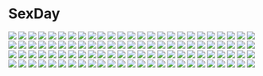 # SexDay
![](https://konachan.com/image/ecbbe2484267c828a9a55b5b252076bf/Konachan.com%20-%20224865%20ano_hi_mita_hana_no_namae_wo_bokutachi_wa_mada_shiranai%20honma_meiko%20vvsama.jpg)
![](https://konachan.com/jpeg/589f7b260c81e01b55bb7dfa2c365d14/Konachan.com%20-%20173477%20aqua_eyes%20boots%20dress%20guitar%20homika_%28pokemon%29%20instrument%20koffing%20pokemon%20scolipede%20transistor%20trubbish%20white_hair.jpg)
![](https://konachan.com/jpeg/98bfd8c1a91acff33d21b70b3bc8bc5d/Konachan.com%20-%20288058%20ass%20barefoot%20bikini%20breasts%20brown_hair%20green_eyes%20long_hair%20mask%20senran_kagura%20swimsuit%20tagme_%28artist%29%20third-party_edit%20underboob%20wristwear.jpg)
![](https://konachan.com/image/35e332106553d38324935703ffd2d47c/Konachan.com%20-%20166803%20ass%20beach%20bikini%20blue_hair%20blush%20green_eyes%20long_hair%20migumigu%20original%20ribbons%20swimsuit%20topless%20twintails%20water.jpg)
![](https://konachan.com/image/606d452323c05d8b6df3098bc625f6ca/Konachan.com%20-%2067821%20barefoot%20blush%20food%20green_eyes%20nude%20pink_hair%20ribbons%20sakurano_kurimu%20seitokai_no_ichizon.jpg)
![](https://konachan.com/image/9d11fd99e3cf13b1dd8caf70fd8b5648/Konachan.com%20-%20127329%20bikini_top%20black_hair%20black_rock_shooter%20blue_eyes%20kuroi_mato%20twintails%20weapon.jpg)
![](https://konachan.com/image/40ef0c37527408e898f9fa1c16cde05c/Konachan.com%20-%20238796%20black_hair%20blush%20breasts%20garter_belt%20long_hair%20original%20panties%20satou_kuuki%20school_uniform%20skirt%20underwear.jpg)
![](https://konachan.com/image/8b547004ffcda36008cac74a05b1310d/Konachan.com%20-%2040989%20r._dorothy_wayneright%20roger_smith%20the_big_o.jpg)
![](https://konachan.com/jpeg/4564a193e83ebd9198a2434ae52182d5/Konachan.com%20-%20224098%20bai_qi-qsr%20kaname_madoka%20mahou_shoujo_madoka_magica%20ultimate_madoka%20waifu2x.jpg)
![](https://konachan.com/jpeg/f10309e8161d3ed7c87bab66e693461d/Konachan.com%20-%2060467%20alphard%20black_hair%20canaan%20close%20gray_eyes%20transparent%20vector.jpg)
![](https://konachan.com/image/ca192b9bf17158078965b16b16652f5c/Konachan.com%20-%2030500%20natsume_aya%20natsume_maya%20tenjou_tenge.jpg)
![](https://konachan.com/jpeg/9ac19f4cef7687a4a675b7d67276dfe8/Konachan.com%20-%2076783%20tagme.jpg)
![](https://konachan.com/image/7727adeb9ceb1e8da4a7869685f76e38/Konachan.com%20-%2029939%20alice_parade%20barefoot%20bed%20hitorimeno_alice%20itou_noiji%20nude%20unisonshift.jpg)
![](https://konachan.com/image/f37666d01cc3aae02cd0f9581867d74c/Konachan.com%20-%2087410%20breasts%20cum%20final_fantasy%20final_fantasy_vii%20hitorisan%20nipples%20tifa_lockhart.jpg)
![](https://konachan.com/jpeg/60169f4989f3398a4380533a1884e553/Konachan.com%20-%20284975%20ass%20blush%20bra%20breasts%20cleavage%20couch%20flowers%20glasses%20panties%20pink_hair%20rose%20shirt_lift%20short_hair%20signed%20stockings%20tears%20thighhighs%20underwear.jpg)
![](https://konachan.com/image/66ebf08f41f9d7210670b83afd71b30c/Konachan.com%20-%20246100%202girls%20alexmaster%20bikini%20black_hair%20blue_eyes%20blush%20breasts%20cameltoe%20fang%20gray_hair%20long_hair%20navel%20original%20swimsuit%20twintails%20wet%20yellow_eyes.jpg)
![](https://konachan.com/image/8fed1f150beb685a7a05a78828478127/Konachan.com%20-%2050611%20chu_x_chu%20chu_x_chu_paradise%20nakauchi_chiyu.jpg)
![](https://konachan.com/image/e5b72d00f015cae8e6838750a6246322/Konachan.com%20-%20138360%20bed%20blonde_hair%20erian_51%20original%20sleeping%20teddy_bear.jpg)
![](https://konachan.com/jpeg/0eccf919678adad8a28904789cda5947/Konachan.com%20-%20132559%20kagamine_len%20kagamine_rin%20male%20mizuki_aoi_%28mizuki_a%29%20snow%20vocaloid.jpg)
![](https://konachan.com/image/8eac30d18693e642eeb47e17600d1b33/Konachan.com%20-%2010432%20beach%20bikini%20blonde_hair%20food%20green_eyes%20ice_cream%20miss_surfersparadise%20swimsuit.jpg)
![](https://konachan.com/image/03a26087e012b6e09835f4a81f937ac0/Konachan.com%20-%20273582%20barefoot%20flat_chest%20gradient%20nude%20petenshi_%28dr._vermilion%29%20pink%20purple_eyes%20purple_hair%20short_hair%20vocaloid%20voiceroid%20yuzuki_yukari.jpg)
![](https://konachan.com/jpeg/419982bd84552ec44d12260dd9937ea6/Konachan.com%20-%20120379%20breasts%20brown_hair%20censored%20game_cg%20komori_kei%20long_hair%20nipples%20paizuri%20panties%20penis%20purple_eyes%20ricotta%20school_uniform%20thighhighs%20underwear.jpg)
![](https://konachan.com/image/58ac1cfc0d8439e0ed7af55ece28a212/Konachan.com%20-%2075491%20blood%20kara_no_kyoukai%20ryougi_shiki.jpg)
![](https://konachan.com/image/e193fde9abc5b0316f2922ec60385f62/Konachan.com%20-%2042263%20amino%20hatsune_miku%20long_hair%20twintails%20vocaloid%20white.jpg)
![](https://konachan.com/image/9b986f12ecc0e0bf8b3f0c8fc511b664/Konachan.com%20-%20179461%20brown_eyes%20brown_hair%20dress%20original%20paradise_%28pffk%29%20pixiv_fantasia%20scarf%20short_hair%20signed%20swd3e2%20thighhighs%20weapon.jpg)
![](https://konachan.com/image/cc3367f68b7959f1f32611757ff9bc2a/Konachan.com%20-%2021467%20katana%20konpaku_youmu%20myon%20sword%20touhou%20weapon.jpg)
![](https://konachan.com/image/5c17c9a856ca3dd5d0c84d3a51f761f9/Konachan.com%20-%20276118%20bikini%20blue_eyes%20blue_hair%20blush%20bow%20breasts%20dress%20drink%20flowers%20long_hair%20nipples%20original%20suiheisen%20swimsuit%20thighhighs%20twintails%20watermark.jpg)
![](https://konachan.com/image/6ce6cd2731248c1fd33a3716819ed213/Konachan.com%20-%2040338%20berserker%20fate_%28series%29%20fate_stay_night%20illyasviel_von_einzbern.jpg)
![](https://konachan.com/image/2f4192a4f2f945cb703cbc51d810f648/Konachan.com%20-%20113339%20animal%20blonde_hair%20blue_eyes%20bubbles%20fish%20fujimaru%20horse%20mermaid%20original%20underboob%20underwater%20water.jpg)
![](https://konachan.com/image/08f7f0bcc8a7fcb6746d4662a8cc6be6/Konachan.com%20-%2087081%20brown_eyes%20brown_hair%20japanese_clothes%20original%20ponytail%20space%20yukata.jpg)
![](https://konachan.com/jpeg/da67a99cb162ba8696167b828607ffc8/Konachan.com%20-%2088348%20all-time%20blue_hair%20futsu_janai%20game_cg%20panties%20purple_eyes%20school_uniform%20skirt%20suzuhara_hitomi%20underwear%20upskirt.jpg)
![](https://konachan.com/jpeg/d7e565675deea12b2986ef948f8217e7/Konachan.com%20-%20199381%20aircraft%20blue_hair%20boots%20breasts%20cleavage%20clouds%20gloves%20long_hair%20purple_eyes%20ruins%20skirt%20thighhighs%20twintails%20vocaloid%20water%20wristwear%20yusuke.jpg)
![](https://konachan.com/jpeg/f99fabf2417339ff0ffd9df3997f70ea/Konachan.com%20-%20280121%20anthropomorphism%20bed%20blush%20breasts%20close%20dark_skin%20kantai_collection%20musashi_%28kancolle%29%20nipples%20nude%20ponytail%20red_eyes%20white_hair%20yunamaro.jpg)
![](https://konachan.com/image/8db69cb5d9419b3e256b3bdb1b54dc92/Konachan.com%20-%20232957%20animated%20anus%20bed%20black_hair%20blush%20breasts%20censored%20cum%20game_cg%20long_hair%20male%20nipples%20no_bra%20nopan%20open_shirt%20red_eyes%20sayori%20sex%20smile%20socks.gif)
![](https://konachan.com/image/0e51bb5c9645abcea4a80de3305767ea/Konachan.com%20-%20158604%20blonde_hair%20blue_eyes%20dress%20hat%20kagamine_len%20kagamine_rin%20male%20modoromi%20paper_plane_%28vocaloid%29%20prisoner_%28vocaloid%29%20sky%20vocaloid.jpg)
![](https://konachan.com/image/5f0a3a7bb9693eca519be06ba7154894/Konachan.com%20-%20264985%20akeyama_kitsune%20aozaki_aoko%20aqua_eyes%20bed%20blush%20bra%20breasts%20brown_hair%20cleavage%20jpeg_artifacts%20long_hair%20navel%20panties%20ponytail%20underwear.jpg)
![](https://konachan.com/jpeg/fc9c75f38896a5279a7b17fad0a09221/Konachan.com%20-%2029002%20blonde_hair%20blue_eyes%20blue_hair%20long_hair%20nanase_aoi%20nude%20pussy%20report_of_nature_spirits%20tan_lines%20uncensored.jpg)
![](https://konachan.com/jpeg/120de2e0b59a2f274c347ff5597f33a7/Konachan.com%20-%20294618%20animal%20animal_ears%20anus%20bow%20cat%20catgirl%20cum%20garter_belt%20mwwhxl%20original%20pussy%20stockings%20tail%20uncensored%20waifu2x.jpg)
![](https://konachan.com/image/713150ebb2096cf18b2d94080700db93/Konachan.com%20-%20241525%20ass%20bed%20breasts%20building%20city%20clouds%20fedsnk%20headband%20long_hair%20night%20nipples%20no_bra%20panties%20pink_eyes%20purple_hair%20sky%20topless%20underwear.jpg)
![](https://konachan.com/image/1c77670414c2647488695d727991d6b3/Konachan.com%20-%20182320%20amami_haruka%20blue_hair%20brown_eyes%20brown_hair%20green_eyes%20idolmaster%20kaimu_%28kaimu247%29%20kisaragi_chihaya%20long_hair%20short_hair%20swimsuit%20tribadism%20yuri.jpg)
![](https://konachan.com/image/48610a0c18d569e9e84d211e16eeb0c4/Konachan.com%20-%2055934%20aria%20aria_pokoteng%20mizunashi_akari.jpg)
![](https://konachan.com/jpeg/e353858781287a4b154f92bb72fccf2a/Konachan.com%20-%20187245%202girls%20black_hair%20brown_eyes%20brown_hair%20headphones%20long_hair%20original%20phone%20short_hair%20tcb.jpg)
![](https://konachan.com/image/893efb938729d44bf83bfa8996ecb918/Konachan.com%20-%20218508%20tagme_%28artist%29%20vocaloid%20vocaloid_china%20xingchen.jpg)
![](https://konachan.com/image/eb67a655d40449f5d33e8c2e8aa0e576/Konachan.com%20-%2052897%20hinoue_itaru%20kannagi_crazy_shrine_maidens%20nagi.jpg)
![](https://konachan.com/image/5ee6d452680820117ae2aa4fae8f594f/Konachan.com%20-%20114421%20blue_eyes%20flowers%20glasses%20megurine_luka%20petals%20pink_hair%20sky%20vocaloid.jpg)
![](https://konachan.com/jpeg/09d018de6fe5fa6d6ff63032d7fe09be/Konachan.com%20-%20196095%203ping_lovers%21_ippu_nisai_no_sekai_e_youkoso%20alice_erzan%20blush%20breasts%20ino%20logo%20long_hair%20navel%20nipples%20pink_eyes%20pink_hair%20ribbons%20valentine.jpg)
![](https://konachan.com/jpeg/b8586c9912fdef0867375d6f0458f229/Konachan.com%20-%20229158%20aqua_eyes%20ass%20bikini%20black_hair%20brown_hair%20clouds%20flat_chest%20game_cg%20loli%20long_hair%20ponytail%20sky%20swimsuit%20tree%20twintails%20water%20white_hair%20wink.jpg)
![](https://konachan.com/jpeg/544c9212d38c42d283592363a12dd89a/Konachan.com%20-%20296500%20bandage%20bow%20cross%20garter_belt%20long_hair%20original%20pink_eyes%20polychromatic%20school_uniform%20skirt%20stockings%20tears%20twintails%20waifu2x%20white_hair.jpg)
![](https://konachan.com/jpeg/79a90d70115fd0822426b52ef2e7dd3e/Konachan.com%20-%20245191%20building%20car%20city%20drink%20gainax%20katsuragi_misato%20male%20neon_genesis_evangelion%20ryoji_kaji%20sadamoto_yoshiyuki%20signed%20watermark.jpg)
![](https://konachan.com/image/7bd248234458690f412513c3743af23b/Konachan.com%20-%2012664%20tagme.jpg)
![](https://konachan.com/image/8165b529a94fe64d91db61db3eefc898/Konachan.com%20-%2071910%20hatsune_miku%20headphones%20karlwolf%20twintails%20vocaloid.jpg)
![](https://konachan.com/image/752092d9554d232b9984f702e9216088/Konachan.com%20-%20266984%20anthropomorphism%20blue_eyes%20blush%20braids%20brown_hair%20erect_nipples%20gloves%20long_hair%20obiwan%20panties%20skirt_lift%20thighhighs%20twintails%20underwear%20watermark.jpg)
![](https://konachan.com/image/213d919fd4dffc29446e5f3c8787fa10/Konachan.com%20-%20133174%20jpeg_artifacts%20loli%20papa_no_iukoto_wo_kikinasai%21%20takanashi_hina%20takanashi_miu%20takanashi_sora.jpg)
![](https://konachan.com/jpeg/aa98be660da542dc6f56b846ce1c4450/Konachan.com%20-%20219154%20arisugawa_aoi%20blonde_hair%20blue_eyes%20blush%20censored%20cum%20game_cg%20male%20nana-sama%20orange_eyes%20penis%20ponytail%20red_hair%20stockings%20studio_hilite%20tie%20trap.jpg)
![](https://konachan.com/jpeg/171c692d48a408636113de16850861ee/Konachan.com%20-%20200555%20blonde_hair%20brown_eyes%20chrono_clock%20clouds%20flowers%20game_cg%20koku%20kuro_%28chrono_clock%29%20long_hair%20purple_software%20sky%20sunset%20tree%20twintails.jpg)
![](https://konachan.com/image/06cce5ce5c34487979972d6c5d2c5f57/Konachan.com%20-%20141042%20amagami%20tanamachi_kaoru.jpg)
![](https://konachan.com/image/4def345ab10fe52809cc20f150f91ace/Konachan.com%20-%20134081%20blonde_hair%20blush%20coco0932%20fire%20flandre_scarlet%20hat%20red_eyes%20short_hair%20skirt%20touhou%20vampire%20wings.jpg)
![](https://konachan.com/image/30962f67053e5619683aea2626f21e87/Konachan.com%20-%2040777%20brown_eyes%20brown_hair%20clannad%20furukawa_nagisa%20key%20logo%20pink%20ribbons%20short_hair%20zoom_layer.jpg)
![](https://konachan.com/image/beb1f91e84f78d30cfe1c2f61daf10f0/Konachan.com%20-%2055495%20black_hair%20blue%20blue_eyes%20dmyo.jpg)
![](https://konachan.com/image/4baa0f009e33c89676365e2f29077c86/Konachan.com%20-%20299565%20black_hair%20blue_eyes%20bondage%20breasts%20iriam%20nakamine_lily%20pantyhose%20ribbons%20shimashima08123%20short_hair.jpg)
![](https://konachan.com/image/72ab8d5c065c50ea09ab93c5eed927de/Konachan.com%20-%20228441%20black_hair%20blue_eyes%20blush%20bow%20breasts%20cleavage%20couch%20dress%20hestia_%28danmachi%29%20long_hair%20olive_%28laai%29%20ribbons%20twintails.jpg)
![](https://konachan.com/image/cbe52233e5fe6d8d302c9d92bb3bab01/Konachan.com%20-%2055949%20hitachiin_hikaru%20hitachiin_kaoru%20ouran_koukou_host_club%20twins.jpg)
![](https://konachan.com/jpeg/b92d6ace9e05ead19631b48a02cece85/Konachan.com%20-%2093933%20sherlock_shellingford%20tantei_opera_milky_holmes%20transparent.jpg)
![](https://konachan.com/image/5fca0e596d19be24a1f09745af6b0be4/Konachan.com%20-%20277554%20bow%20braids%20dress%20gradient%20green_eyes%20hat%20hong_meiling%20long_hair%20red_hair%20touhou%20wristwear%20yuujin_%28mhhnp306%29.jpg)
![](https://konachan.com/jpeg/c5f05e0f3bc75f51ac40890a475778b3/Konachan.com%20-%20266953%20annin_doufu%20glasses%20idolmaster%20idolmaster_cinderella_girls%20kamijou_haruna%20orange_eyes%20school_uniform%20short_hair.jpg)
![](https://konachan.com/image/f5c9c1fd1245e220bf15ff6e4b2a01ab/Konachan.com%20-%2079180%20blonde_hair%20bow%20green_eyes%20japanese_clothes%20kagamine_len%20kagamine_rin%20kimono%20male%20night%20sakanashi_haruka%20space%20stars%20vocaloid.jpg)
![](https://konachan.com/image/f89ab98d9c8e1d7bd82c9a125b203a0d/Konachan.com%20-%20134348%20breasts%20liduke%20long_hair%20nude%20original.jpg)
![](https://konachan.com/jpeg/bbff080a0e3f1d8c0565de5fef8fd343/Konachan.com%20-%20135094%20cura%20game_cg%20japanese_clothes%20kimono%20loli%20lose%20monobeno%20sumi_%28monobeno%29%20wedding%20wedding_attire.jpg)
![](https://konachan.com/jpeg/5501bd979db2c9e59de36bb68681a6bf/Konachan.com%20-%20221445%20bakemonogatari%20gloves%20maruino%20monogatari_%28series%29%20oshino_ougi%20owarimonogatari%20school_uniform.jpg)
![](https://konachan.com/image/33cbba4ec2560b6525ff684f4f492b8a/Konachan.com%20-%20164336%20bike_shorts%20black_hair%20blue_eyes%20breasts%20cleavage%20dragonball%20gloves%20nipples%20nipple_slip%20raburebo%20shorts%20twintails%20videl.jpg)
![](https://konachan.com/jpeg/f7ada045d2930493e05dab18be32f8cf/Konachan.com%20-%20234726%20animal_ears%20aqua_eyes%20blonde_hair%20blush%20breasts%20catgirl%20cropped%20long_hair%20navel%20nipples%20no_bra%20ribbons%20scan%20tail%20undressing%20usatsuka_eiji.jpg)
![](https://konachan.com/jpeg/299a85a110bd03e56e3734d0a9221fc0/Konachan.com%20-%20299033%20breasts%20choker%20glasses%20hoodie%20navel%20nipples%20no_bra%20open_shirt%20orange_eyes%20purple%20pussy%20sex%20short_hair%20slugbox%20tentacles%20thighhighs%20uncensored.jpg)
![](https://konachan.com/image/0f5f6930043d7d6034273f6abca11848/Konachan.com%20-%2083679%20building%20city%20clouds%20isai_shizuka%20rainbow%20scenic%20school_uniform%20sky%20tree.jpg)
![](https://konachan.com/jpeg/a9cb4548336cdcc4153f573022440aa3/Konachan.com%20-%20270429%20anus%20aqua_eyes%20ass%20barefoot%20bed%20blush%20braids%20breasts%20game_cg%20giuniu%20long_hair%20nipples%20nude%20pussy%20seina%20spread_legs%20uncensored%20white_hair.jpg)
![](https://konachan.com/image/36a40fd8fe7165cbbc8e664435da479a/Konachan.com%20-%2020838%20flowers%20fruits_basket%20sohma_kisa%20sunflower.jpg)
![](https://konachan.com/image/c606a658bb7b24beac8a1a3cbfd81c2c/Konachan.com%20-%20108523%20breasts%20cleavage%20rio%20super_blackjack.jpg)
![](https://konachan.com/image/f499053a961f750b1ac408428061cebc/Konachan.com%20-%20165148%20hatsune_miku%20kibamigohann%20vocaloid.jpg)
![](https://konachan.com/jpeg/d6378970ca36c61ee28ba005ed04b43e/Konachan.com%20-%20251401%20aqua_eyes%20black_hair%20blush%20bow%20breasts%20hisashi_%28nekoman%29%20school_uniform%20skirt%20tamaki_ako%20thighhighs%20white.jpg)
![](https://konachan.com/jpeg/cea4268cb8265c1f0c17e2242f508cfd/Konachan.com%20-%20229840%202girls%20anthropomorphism%20aqua_eyes%20breasts%20gray_hair%20headdress%20japanese_clothes%20kantai_collection%20kimono%20kou_mashiro%20no_bra%20nopan%20short_hair%20twintails.jpg)
![](https://konachan.com/jpeg/fad691fb4a4147a9bcf01e622c1d9e48/Konachan.com%20-%20265626%20black_hair%20blush%20brown_hair%20flowers%20game_cg%20green_eyes%20hinata_haruta%20long_hair%20male%20nekohata_miyabi%20petals%20ribbons%20skyfish%20tagme_%28artist%29.jpg)
![](https://konachan.com/jpeg/f731888a684b9397b7df005b28529abf/Konachan.com%20-%20261232%202girls%20blonde_hair%20blue_eyes%20brown_hair%20dress%20hakurei_reimu%20japanese_clothes%20long_hair%20miko%20ouka_musci%20purple_eyes%20ribbons%20touhou%20yakumo_yukari.jpg)
![](https://konachan.com/image/fe002eea0470d1341ee89de5aa3e3208/Konachan.com%20-%206521%20kirche%20swimsuit%20zero_no_tsukaima.jpg)
![](https://konachan.com/image/df3f6bd8e7f0a52da7855529b40899f5/Konachan.com%20-%20118703%20aircraft%20barefoot%20blue_eyes%20braids%20brown_hair%20flowers%20food%20fruit%20long_hair%20original%20wadanaka.jpg)
![](https://konachan.com/jpeg/21500b2b90c374cc24d08bf1c597a29b/Konachan.com%20-%2030618%20cyan%20guu%20jungle_wa_itsumo_hale_nochi_guu.jpg)
![](https://konachan.com/image/9f28c0c1db236068bf1775b074e035cc/Konachan.com%20-%2019848%20fate_%28series%29%20fate_stay_night%20matou_sakura.jpg)
![](https://konachan.com/image/2e5f70a3a4d57a1d0c831c819328378c/Konachan.com%20-%2039073%20greed_packet_unlimited%20nokia%20shino_%28eefy%29.jpg)
![](https://konachan.com/image/d88ddee451e39a4b116f9fd1c12aacf9/Konachan.com%20-%20198593%20aisha_%28elsword%29%20chain%20elsword%20lolita_fashion%20polychromatic%20purple%20purple_eyes%20purple_hair%20short_hair%20signed%20swd3e2.jpg)
![](https://konachan.com/image/fa7b03649f2801cd649887eb467cd57a/Konachan.com%20-%20305484%20animal%20aqua_eyes%20arknights%20armor%20astesia_%28arknights%29%20bird%20blue_hair%20braids%20long_hair%20sword%20takechii_%28user_fpya5735%29%20weapon.jpg)
![](https://konachan.com/image/45396c3b388dba00a01b3990575ad87b/Konachan.com%20-%20235024%20aliasing%20aqua_eyes%20armor%20blonde_hair%20bow%20braids%20breasts%20dress%20elbow_gloves%20fate_grand_order%20fate_%28series%29%20gloves%20headdress%20kakao_rantan%20long_hair.jpg)
![](https://konachan.com/jpeg/df349216825d9e297077852a4d08416e/Konachan.com%20-%20184011%20bra%20brown_hair%20cameltoe%20clochette%20game_cg%20open_shirt%20oshiki_hitoshi%20panties%20sakigake_generation%20shikishima_natsume%20spread_legs%20thighhighs%20underwear.jpg)
![](https://konachan.com/jpeg/a97ea37fa2bad7849655386fbcd906b1/Konachan.com%20-%2088505%20gloves%20matryoshka_%28vocaloid%29%20parody%20tagme%20vocaloid.jpg)
![](https://konachan.com/image/41d8583b1a28a4a3e9d482401ddfde83/Konachan.com%20-%20193841%20blonde_hair%20breasts%20censored%20fairy_tail%20lucy_heartfilia%20nel-zel_formula%20nipples%20nude%20pussy.jpg)
![](https://konachan.com/jpeg/602c0ae071c96b1ed357d5271673dda0/Konachan.com%20-%20156762%20animal%20bird%20breasts%20butterfly%20chikotam%20cleavage%20dress%20green_eyes%20original%20pointed_ears%20scan%20tree.jpg)
![](https://konachan.com/image/00255523c38dcc79eba985635a359641/Konachan.com%20-%20160983%20barefoot%20idolmaster%20idolmaster_cinderella_girls%20imai_kana%20mokufuu%20panties%20school_uniform%20striped_panties%20thighhighs%20underwear.jpg)
![](https://konachan.com/jpeg/3826ea5f4dffa235a5715a3960e3774b/Konachan.com%20-%2064788%20blue_eyes%20blue_hair%20chibi%20miki_%28shugo_chara%29%20peach-pit%20shugo_chara%20vector.jpg)
![](https://konachan.com/image/fa9d09529c2759b18fe81bb2aa7d21a0/Konachan.com%20-%20244595%20bou_nin%20brown_hair%20flowers%20long_hair%20original%20petals.jpg)
![](https://konachan.com/image/8cce851f14f16b3b69e31672e8be890a/Konachan.com%20-%20229355%20ball%20blue_eyes%20choker%20dress%20gloves%20gray_hair%20horns%20nagitoki%20original%20short_hair%20stars.jpg)
![](https://konachan.com/jpeg/ab846073c5be8b65bc80b8f975d23332/Konachan.com%20-%20254319%20animal_ears%20anus%20ass%20blonde_hair%20breasts%20censored%20game_cg%20gloves%20long_hair%20nipples%20nude%20penis%20pussy%20pussy_juice%20sex%20splush_wave%20thighhighs%20yellow_eyes.jpg)
![](https://konachan.com/image/adf6c6ce51c479014dfffb09b0dfa588/Konachan.com%20-%2054226%20akiyama_mio%20hirasawa_yui%20k-on%21%20tainaka_ritsu.jpg)
![](https://konachan.com/image/a076e59dfeb2506f881a0ebb8716ad76/Konachan.com%20-%2033709%20animal_ears%20catgirl%20long_hair%20natsume_aya%20tenjou_tenge.jpg)
